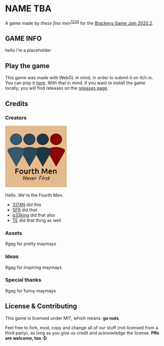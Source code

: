 # NAME TBA
A game made by *these fine men*<sup>[1](https://github.com/SFR-git)[2](https://github.com/3174N)[3](https://github.com/g33king)[4](https://github.com/TEmadethemistakeofbeingongithub)</sup> for the [Brackeys Game Jam 2020.2](https://itch.io/jam/brackeys-4).

## GAME INFO
hello i'm a placeholder

## Play the game
This game was made with WebGL in mind, in order to submit it on itch.io. You can play it [here](https://fourth-men.itch.io/placeholder).
With that in mind, if you want to install the game locally, you will find releases on the [releases page](https://github.com/SFR-git/4thmen-bj4/releases).

## Credits
### Creators
<img src="Logos/fourthmen-logo.jpeg" height="200" width="200"/>

Hello. We're the Fourth Men. 
* [3174N](https://github.com/3174N) did this
* [SFR](https://github.com/SFR-git) did that
* [g33king](https://github.com/g33king) did that also
* [TE](https://github.com/TEmadethemistakeofbeingongithub) did that thing as well

### Assets
9gag for pretty maymays

### Ideas
9gag for inspiring maymays

### Special thanks
9gag for funny maymays

## License & Contributing
This game is licensed under MIT, which means: **go nuts**.

Feel free to fork, mod, copy and change all of our stuff (not licensed from a third party), as long as you give us credit and acknowledge the license.
**PRs are welcome, too :D**

